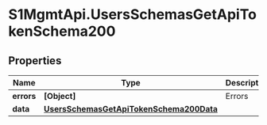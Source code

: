 # S1MgmtApi.UsersSchemasGetApiTokenSchema200

## Properties
Name | Type | Description | Notes
------------ | ------------- | ------------- | -------------
**errors** | **[Object]** | Errors | [optional] 
**data** | [**UsersSchemasGetApiTokenSchema200Data**](UsersSchemasGetApiTokenSchema200Data.md) |  | [optional] 


